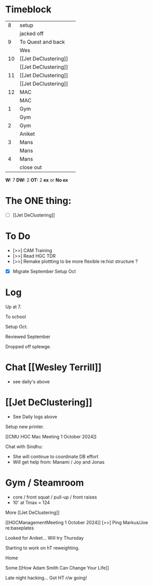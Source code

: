 # Timeblock

|     |                      |     |
| --- | -------------------- | --- |
| 8   | setup                |     |
|     | jacked off           |     |
| 9   | To Quest and back    |     |
|     | Wes                  |     |
| 10  | [[Jet DeClustering]] |     |
|     | [[Jet DeClustering]] |     |
| 11  | [[Jet DeClustering]] |     |
|     | [[Jet DeClustering]] |     |
| 12  | MAC                  |     |
|     | MAC                  |     |
| 1   | Gym                  |     |
|     | Gym                  |     |
| 2   | Gym                  |     |
|     | Aniket               |     |
| 3   | Mans                 |     |
|     | Mans                 |     |
| 4   | Mans                 |     |
|     | close out            |     |

**W:** 7 
**DW:** 2
**OT:** 2
**ex** or **No ex**

# The ONE thing: 
- [ ] [[Jet DeClustering]]


# To Do
- [>>] CAM Training
- [>>] Read HGC TDR
- [>>] Remake plottting to be more flexible re:hist structure ? 
- [x] Migrate September Setup Oct


# Log

Up at 7. 

To school

Setup Oct. 

Reviewed September 

Dropped off splewge. 

# Chat [[Wesley Terrill]]
- see daily's above

# [[Jet DeClustering]]
- See Daily logs above

Setup new printer. 

[[CMU HGC Mac Meeting 1 October 2024]]

Chat with Sindhu: 
- She will continue to coordinate DB effort
- Will get help from: Manami / Joy and Jonas

# Gym / Steamroom
- core / front squat / pull-up / front raises
- 10' at Tmax = 124

More [[Jet DeClustering]]

[[HGCManagementMeeting 1 October 2024]]
    [>>] Ping Markus/Joe re:baseplates

Looked for Aniket... Will try Thursday

Starting to work on hT reweighting. 

Home

Some [[How Adam Smith Can Change Your Life]]

Late night hacking... Got HT r/w going!

